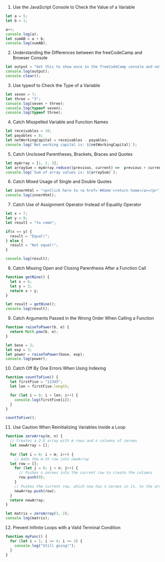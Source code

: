 1. Use the JavaScript Console to Check the Value of a Variable
```js
let a = 5;
let b = 1;

a++;
console.log(a);
let sumAB = a + b;
console.log(sumAB);
```

2. Understanding the Differences between the freeCodeCamp and Browser Console
```js
let output = "Get this to show once in the freeCodeCamp console and not at all in the browser console";
console.log(output);
console.clear();
```

3. Use typeof to Check the Type of a Variable
```js
let seven = 7;
let three = "3";
console.log(seven + three);
console.log(typeof seven);
console.log(typeof three);
```

4. Catch Misspelled Variable and Function Names
```js
let receivables = 10;
let payables = 8;
let netWorkingCapital = receivables - payables;
console.log(`Net working capital is: ${netWorkingCapital}`);
```

5. Catch Unclosed Parentheses, Brackets, Braces and Quotes
```js
let myArray = [1, 2, 3];
let arraySum = myArray.reduce((previous, current) =>  previous + current);
console.log(`Sum of array values is: ${arraySum}`);
```

6. Catch Mixed Usage of Single and Double Quotes
```js
let innerHtml = "<p>Click here to <a href='#Home'>return home</a></p>";
console.log(innerHtml);
```


7. Catch Use of Assignment Operator Instead of Equality Operator
```js
let x = 7;
let y = 9;
let result = "to come";

if(x == y) {
  result = "Equal!";
} else {
  result = "Not equal!";
}

console.log(result);
```

8. Catch Missing Open and Closing Parenthesis After a Function Call
```js
function getNine() {
  let x = 6;
  let y = 3;
  return x + y;
}

let result = getNine();
console.log(result);
```

9. Catch Arguments Passed in the Wrong Order When Calling a Function
```js
function raiseToPower(b, e) {
  return Math.pow(b, e);
}

let base = 2;
let exp = 3;
let power = raiseToPower(base, exp);
console.log(power);
```

10. Catch Off By One Errors When Using Indexing
```js
function countToFive() {
  let firstFive = "12345";
  let len = firstFive.length;

  for (let i = 0; i < len; i++) {
    console.log(firstFive[i]);
  }
}

countToFive();
```

11. Use Caution When Reinitializing Variables Inside a Loop
```js
function zeroArray(m, n) {
  // Creates a 2-D array with m rows and n columns of zeroes
  let newArray = [];
  
  for (let i = 0; i < m; i++) {
    // Adds the m-th row into newArray
  let row = [];
    for (let j = 0; j < n; j++) {
      // Pushes n zeroes into the current row to create the columns
      row.push(0);
    }
    // Pushes the current row, which now has n zeroes in it, to the array
    newArray.push(row);
  }
  return newArray;
}

let matrix = zeroArray(3, 2);
console.log(matrix);
```

12. Prevent Infinite Loops with a Valid Terminal Condition
```js
function myFunc() {
  for (let i = 1; i <= 4; i += 2) {
    console.log("Still going!");
  }
}
```